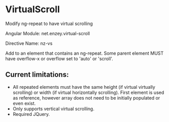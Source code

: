 VirtualScroll
=============

Modify ng-repeat to have virtual scrolling

Angular Module: net.enzey.virtual-scroll

Directive Name: nz-vs

Add to an element that contains an ng-repeat.
Some parent element MUST have overflow-x or overflow set to 'auto' or 'scroll'.

## Current limitations:
* All repeated elements must have the same height (if virtual virtually scrolling) or width (if virtual horizontally scrolling). First element is used as reference, however array does not need to be initially populated or even exist.
* Only supports vertical virtual scrolling.
* Required JQuery.
